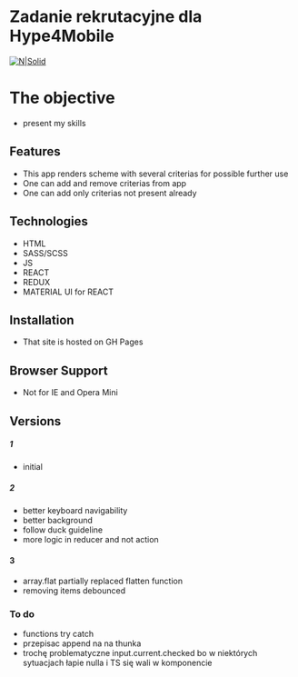 # Zadanie rekrutacyjne dla Hype4Mobile

[![N|Solid](https://cldup.com/dTxpPi9lDf.thumb.png)](https://nodesource.com/products/nsolid)



# The objective

  - present my skills 

## Features
 - This app renders scheme with several criterias for possible further use
 - One can add and remove criterias from app
 - One can add only criterias not present already
 

## Technologies
 - HTML 
 - SASS/SCSS
 - JS
 - REACT
 - REDUX
 - MATERIAL UI for REACT


## Installation

- That site is hosted on GH Pages

## Browser Support

- Not for IE  and Opera Mini

## Versions
##### 1 
- initial
##### 2
- better keyboard navigability
- better background
- follow duck guideline
- more logic in reducer and not action

#### 3
- array.flat partially replaced flatten function
- removing items debounced

### To do

- functions try catch
- przepisac append na na thunka
- trochę problematyczne input.current.checked bo w niektórych sytuacjach łapie nulla i TS się wali w komponencie
